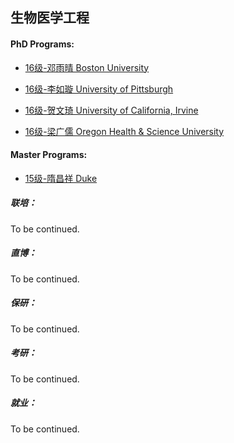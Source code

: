 ## 生物医学工程

#### PhD Programs:

  - [16级-邓雨晴 Boston University](grad-application/biomedical-engineering/[US]-16-dengyuqing.md)

  - [16级-李如璇 University of Pittsburgh](grad-application/biomedical-engineering/[US]-16-liruxuan.md)

  - [16级-贺文琦 University of California, Irvine](grad-application/biomedical-engineering/[US]-16-hewenqi.md)

  - [16级-梁广儒 Oregon Health & Science University](grad-application/biomedical-engineering/[US]-16-liangguangru.md)

    

#### Master Programs:

  - [15级-隋昌祥 Duke](grad-application/biomedical-engineering/[US]-15-suichangxiang.md)

##### 联培：

To be continued.

##### 直博：

To be continued.

##### 保研：

To be continued.

##### 考研：

To be continued.

##### 就业：

To be continued.
